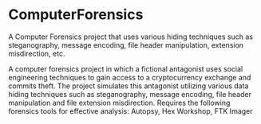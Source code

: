 # ComputerForensics
A Computer Forensics project that uses various hiding techniques such as steganography, message encoding, file header manipulation, extension misdirection, etc.

A computer forensics project in which a fictional antagonist uses social engineering techniques to gain access to a cryptocurrency exchange and commits theft. The project simulates this antagonist utilizing various data hiding techniques such as steganography, message encoding, file header manipulation and file extension misdirection. 
Requires the following forensics tools for effective analysis: Autopsy, Hex Workshop, FTK Imager

